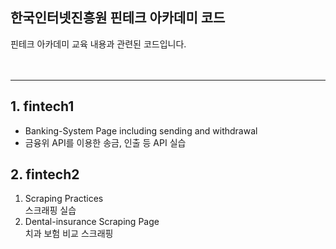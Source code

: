 ## 한국인터넷진흥원 핀테크 아카데미 코드
핀테크 아카데미 교육 내용과 관련된 코드입니다. <br>
<br>
<br>

---

## 1. fintech1
- Banking-System Page including sending and withdrawal <br>
- 금융위 API를 이용한 송금, 인출 등 API 실습

## 2. fintech2
  1) Scraping Practices <br>
     스크래핑 실습 <br>
  2) Dental-insurance Scraping Page <br>
     치과 보험 비교 스크래핑<br>